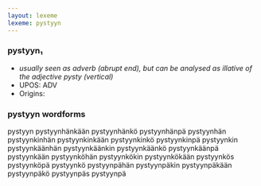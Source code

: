 ```yaml
---
layout: lexeme
lexeme: pystyyn
---
```


###  pystyyn₁

* _usually seen as adverb (abrupt end), but can be analysed as illative of the adjective *pysty* (vertical)_
* UPOS:  ADV
* Origins: 


### pystyyn wordforms

pystyyn
pystyynhänkään
pystyynhänkö
pystyynhänpä
pystyynhän
pystyynkinhän
pystyynkinkään
pystyynkinkö
pystyynkinpä
pystyynkin
pystyynkäänhän
pystyynkäänkin
pystyynkäänkö
pystyynkäänpä
pystyynkään
pystyynköhän
pystyynkökin
pystyynkökään
pystyynkös
pystyynköpä
pystyynkö
pystyynpähän
pystyynpäkin
pystyynpäkään
pystyynpäkö
pystyynpäs
pystyynpä

